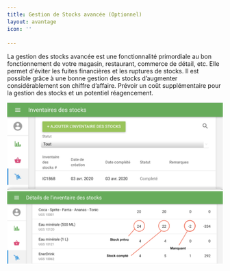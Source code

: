 ```yaml
---
title: Gestion de Stocks avancée (Optionnel)
layout: avantage
icon: ''

---
```

La gestion des stocks avancée est une fonctionnalité primordiale au bon fonctionnement de votre magasin, restaurant, commerce de détail, etc. Elle permet d'éviter les fuites financières et les ruptures de stocks. Il est possible grâce à une bonne gestion des stocks d’augmenter considérablement son chiffre d’affaire. Prévoir un coût supplémentaire pour la gestion des stocks et un potentiel réagencement.

![](/uploads/image9.jpg)![](/uploads/image5.png)